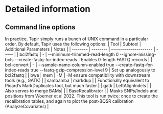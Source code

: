 # Detailed information


## Command line options
In practice, Tapir simply runs a bunch of UNIX command in a particular order. By default, Tapir uses the following options:
|  Tool     |  Subtool | Additional Parameters | Notes |
| --------  | -------- | --------------------- | ----- |
|  bcl2fastq | -       | --minimum-trimmed-read-length 0 --ignore-missing-bcls --create-fastq-for-index-reads | Enables 0-length FASTQ records |
| bcl-convert | -      | --sample-name-column-enabled true --create-fastq-for-index-reads true --fastq-gzip-compression-level 9 | Set up analogously to bcl2fastq |
| bwa  | mem | -M | -M ensure compatibility with downstream tools (e.g., GATK) |
| sambamba | markdup |  | Functionally equivalent to Picard’s MarkDuplicates tool, but much faster |
| gatk   |  LeftAlignIndels |  | Also serves to merge BAMs|
|        | BaseRecalibrator |  | Masks SNPs/Indels and positions from Woerner et al 2022. This tool is run twice; once to create the recalibration tables, and again to plot the post-BQSR calibration (AnalyzeCovariates) |


